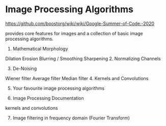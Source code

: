 # Image Processing Algorithms

https://github.com/boostorg/wiki/wiki/Google-Summer-of-Code:-2020

provides core features for images and a collection of basic image processing algorithms.

1. Mathematical Morphology

Dilation
Erosion
Blurring / Smoothing
Sharpening
2. Normalizing Channels

3. De-Noising

Wiener filter
Average filter
Median filter
4. Kernels and Convolutions

5. Your favourite image processing algorithms

6. Image Processing Documentation

kernels and convolutions

7. Image filtering in frequency domain (Fourier Transform)